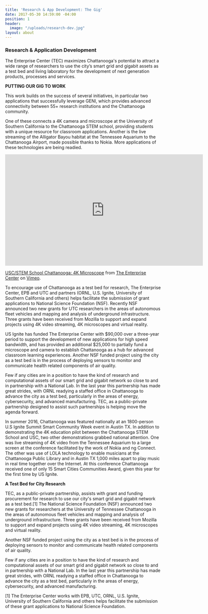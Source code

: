 ```yaml
---
title: 'Research & App Development: The Gig'
date: 2017-05-30 14:59:00 -04:00
position: 1
header:
  image: "/uploads/research-dev.jpg"
layout: about
---
```


### Research & Application Development

The Enterprise Center (TEC) maximizes Chattanooga's potential to attract a wide range of researchers to use the city’s smart grid and gigabit assets as a test bed and living laboratory for the development of next generation products, processes and services.

**PUTTING OUR GIG TO WORK**

This work builds on the success of several initiatives, in particular two applications that successfully leverage GENI, which provides advanced connectivity between 55+ research institutions and the Chattanooga community.  

One of these connects a 4K camera and microscope at the University of Southern California to the Chattanooga STEM school, providing students with a unique resource for classroom applications. Another is the live streaming of the Alligator Bayou habitat at the Tennessee Aquarium to the Chattanooga Airport, made possible thanks to Nokia. More applications of these technologies are being readied.

<iframe src="https://player.vimeo.com/video/123622637" width="640" height="360" frameborder="0" webkitallowfullscreen mozallowfullscreen allowfullscreen></iframe>
<p><a href="https://vimeo.com/123622637">USC/STEM School Chattanooga: 4K Microscope</a> from <a href="https://vimeo.com/theenterprisecenter">The Enterprise Center</a> on <a href="https://vimeo.com">Vimeo</a>.</p>

To encourage use of Chattanooga as a test bed for research, The Enterprise Center, EPB and UTC and partners (ORNL, U.S. Ignite, University of Southern California and others) helps facilitate the submission of grant applications to National Science Foundation (NSF). Recently NSF announced two new grants for UTC researchers in the areas of autonomous fleet vehicles and mapping and analysis of underground infrastructure. Three grants have been received from Mozilla to support and expand projects using 4K video streaming, 4K microscopes and virtual reality. 

US Ignite has funded The Enterprise Center with $90,000 over a three-year period to support the development of new applications for high speed bandwidth, and has provided an additional $25,000 to partially fund a microscope and camera to establish Chattanooga as a hub for advanced classroom learning experiences. Another NSF funded project using the city as a test bed is in the process of deploying sensors to monitor and communicate health related components of air quality.

Few if any cities are in a position to have the kind of research and computational assets of our smart grid and gigabit network so close to and in partnership with a National Lab. In the last year this partnership has made great strides, with ORNL readying a staffed office in Chattanooga to advance the city as a test bed, particularly in the areas of energy, cybersecurity, and advanced manufacturing. TEC, as a public-private partnership designed to assist such partnerships is helping move the agenda forward.

In summer 2016, Chattanooga was featured nationally at an 1800-person U.S Ignite Summit Smart Community Week event in Austin TX. In addition to demonstrating the 4K education pilot between the Chattanooga STEM School and USC, two other demonstrations grabbed national attention. One was live streaming of 4K video from the Tennessee Aquarium to a large screen at the conference facilitated by the work of Nokia and ng Connect. The other was use of LOLA technology to enable musicians at the Chattanooga Public Library and in Austin TX 1,000 miles apart to play music in real time together over the Internet. At this conference Chattanooga received one of only 15 Smart Cities Communities Award, given this year for the first time by US Ignite.

**A Test Bed for City Research**

TEC, as a public-private partnership, assists with grant and funding procurement for research to use our city's smart grid and gigabit network as a test bed.[1]  The National Science Foundation (NSF) announced two new grants for researchers at the University of Tennessee Chattanooga in the areas of autonomous fleet vehicles and mapping and analysis of underground infrastructure. Three grants have been received from Mozilla to support and expand projects using 4K video streaming, 4K microscopes and virtual reality. 

Another NSF funded project using the city as a test bed is in the process of deploying sensors to monitor and communicate health related components of air quality.  

Few if any cities are in a position to have the kind of research and computational assets of our smart grid and gigabit network so close to and in partnership with a National Lab. In the last year this partnership has made great strides, with ORNL readying a staffed office in Chattanooga to advance the city as a test bed, particularly in the areas of energy, cybersecurity, and advanced manufacturing. 

[1] The Enterprise Center works with EPB, UTC, ORNL, U.S. Ignite, University of Southern California and others  helps facilitate the submission of these grant applications to National Science Foundation.
